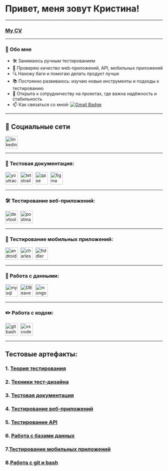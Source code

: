 # Привет, меня зовут Кристина!

---
### [My CV]( https://drive.google.com/file/d/1M9rH6vW2P6gRCTu53hK2YtGf22EnYmgA/view?usp=sharing)
---

### 🧪 Обо мне

- 🛠️ Занимаюсь ручным тестированием
- 🎯 Проверяю качество web-приложений, API, мобильных приложений
- 🔍 Нахожу баги и помогаю делать продукт лучше
- 📚 Постоянно развиваюсь: изучаю новые инструменты и подходы к тестированию
- 🤝 Открыта к сотрудничеству на проектах, где важна надёжность и стабильность
- 📫 Как связаться со мной: [![Gmail Badge](https://img.shields.io/badge/-Gmail-red?style=flat&logo=Gmail&logoColor=white)](mailto:polyakowa.kristina2014@gmail.com) 

---

## 🤝 Социальные сети

<div id="badges">
  <a href="https://www.linkedin.com/in/cristina-polyakova-a99652373/" target="_blank">
    <img src="https://cdn-icons-png.flaticon.com/512/2504/2504799.png" width="40" height="40" alt="linkedin" />
  </a>
  </div>

---

### 📁 Тестовая документация:

<div>
  <img src="https://upload.wikimedia.org/wikipedia/commons/thumb/8/8d/YouTrack_Icon.svg/1024px-YouTrack_Icon.svg.png?20200803082248" title="youtrack" alt="youtrack" width="40" height="40"/>&nbsp
  <img src="https://img.icons8.com/fluency/100/testrail.png" title="testrail" alt="tetstrail" width="40" height="40"/>&nbsp
  <img src="https://luna1.co/eb0187.png" title="qase" alt="qase" width="40" height="40"/>&nbsp
  <img src="https://cdn.jsdelivr.net/gh/devicons/devicon/icons/figma/figma-original.svg" title="figma" alt="figma" width="40" height="40"/>&nbsp
</div>

---

### 🛠 Тестирование веб-приложений:

<div>
  <img src="https://d33wubrfki0l68.cloudfront.net/38b5c953a4667366685d55db55d057c86db1fc54/a0fdc/static/acae6b24d940347661ca901ea07f47c1/chrome-dev-logo-icon.png" title="devtools" alt="devtools" width="40" height="40"/>&nbsp
  <img src="https://img.icons8.com/?size=100&id=IoYmHUxgvrFB&format=png&color=000000" title="postman" alt="postman" width="40" height="40"/>&nbsp
</div>

---

### 📱 Тестирование мобильных приложений:

<div>
  <img src="https://cdn.jsdelivr.net/gh/devicons/devicon/icons/androidstudio/androidstudio-original.svg" title="android-studio" alt="android-studio" width="40" height="40"/>&nbsp
  <img src="https://cdn.icon-icons.com/icons2/3053/PNG/512/charles_proxy_macos_bigsur_icon_190302.png" title="charles-proxy" alt="charles-proxy" width="40" height="40"/>&nbsp
  <img src="https://www.megaleechers.com/storage/Fiddler-Everywhere-Icon.png" title="fiddler" alt="fiddler" width="40" height="40"/>&nbsp
</div>


---

### 💾 Работа с данными:

<div>
 <img src="https://cdn.jsdelivr.net/gh/devicons/devicon/icons/mysql/mysql-original.svg" title="mysql" alt="mysql" width="40" height="40"/>&nbsp
 <img src="https://upload.wikimedia.org/wikipedia/commons/b/b5/DBeaver_logo.svg" title="DBeaver" alt="DBeaver" width="40" height="40"/>&nbsp
  <img src="https://cdn.jsdelivr.net/gh/devicons/devicon/icons/mongodb/mongodb-original.svg" title="mongodb" alt="mongodb" width="40" height="40"/>&nbsp
</div>

---

### ✏️ Работа с кодом:

<div>
  <img src="https://cdn.worldvectorlogo.com/logos/git-bash.svg" title="gitbash" alt="gitbash" width="40" height="40"/>&nbsp
  <img src="https://cdn.jsdelivr.net/gh/devicons/devicon/icons/vscode/vscode-original.svg" title="vscode" alt="vscode" width="40" height="40"/>&nbsp
  </div>

---  

## Тестовые артефакты:

### 1. [Теория тестирования](https://github.com/Linazees/theory)

### 2. [Техники тест-дизайна](https://github.com/Linazees/design)

### 3. [Тестовая документация](https://github.com/Linazees/docs)

### 4. [Тестирование веб-приложений](https://github.com/KaspianChi/Web)

### 5. [Тестирование API](https://github.com/Linazees/api)

### 6. [Работа с базами данных](https://github.com/Linazees/database)

### 7.[Тестирование мобильных приложений](https://github.com/Linazees/mobile)

### 8.[Работа с git и bash](https://github.com/Linazees/git_bash)
